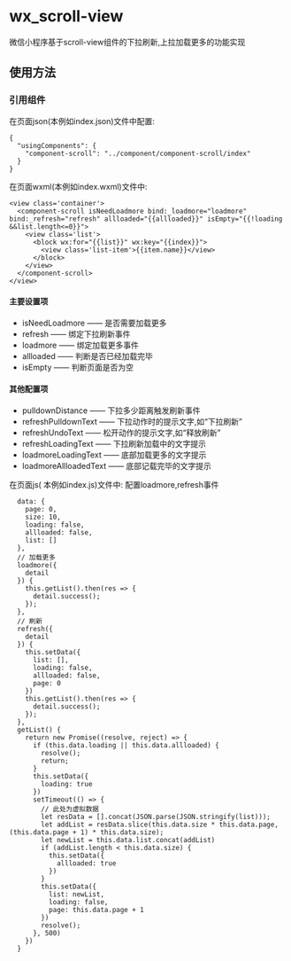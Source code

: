 # wx_scroll-view
微信小程序基于scroll-view组件的下拉刷新,上拉加载更多的功能实现

## 使用方法

### 引用组件

在页面json(本例如index.json)文件中配置:

```
{
  "usingComponents": {
    "component-scroll": "../component/component-scroll/index"
  }
}
```

在页面wxml(本例如index.wxml)文件中:

```
<view class='container'>
  <component-scroll isNeedLoadmore bind:_loadmore="loadmore" bind:_refresh="refresh" allloaded="{{allloaded}}" isEmpty="{{!loading &&list.length<=0}}">
    <view class='list'>
      <block wx:for="{{list}}" wx:key="{{index}}">
        <view class='list-item'>{{item.name}}</view>
      </block>
    </view>
  </component-scroll>
</view>
```

#### 主要设置项

- isNeedLoadmore —— 是否需要加载更多
- refresh —— 绑定下拉刷新事件
- loadmore —— 绑定加载更多事件
- allloaded —— 判断是否已经加载完毕
- isEmpty —— 判断页面是否为空

#### 其他配置项

- pulldownDistance —— 下拉多少距离触发刷新事件
- refreshPulldownText —— 下拉动作时的提示文字,如“下拉刷新”
- refreshUndoText —— 松开动作的提示文字,如“释放刷新”
- refreshLoadingText —— 下拉刷新加载中的文字提示
- loadmoreLoadingText —— 底部加载更多的文字提示
- loadmoreAllloadedText —— 底部记载完毕的文字提示

在页面js( 本例如index.js)文件中:
配置loadmore,refresh事件

```
  data: {
    page: 0,
    size: 10,
    loading: false,
    allloaded: false,
    list: []
  },
  // 加载更多
  loadmore({
    detail
  }) {
    this.getList().then(res => {
      detail.success();
    });
  },
  // 刷新
  refresh({
    detail
  }) {
    this.setData({
      list: [],
      loading: false,
      allloaded: false,
      page: 0
    })
    this.getList().then(res => {
      detail.success();
    });
  },
  getList() {
    return new Promise((resolve, reject) => {
      if (this.data.loading || this.data.allloaded) {
        resolve();
        return;
      }
      this.setData({
        loading: true
      })
      setTimeout(() => {
        // 此处为虚拟数据
        let resData = [].concat(JSON.parse(JSON.stringify(list)));
        let addList = resData.slice(this.data.size * this.data.page, (this.data.page + 1) * this.data.size);
        let newList = this.data.list.concat(addList)
        if (addList.length < this.data.size) {
          this.setData({
            allloaded: true
          })
        }
        this.setData({
          list: newList,
          loading: false,
          page: this.data.page + 1
        })
        resolve();
      }, 500)
    })
  }
```
